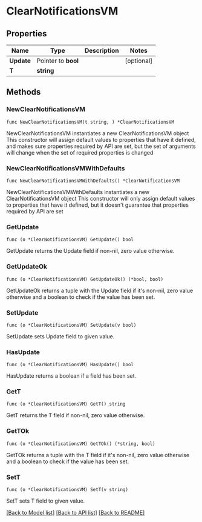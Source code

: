 # ClearNotificationsVM

## Properties

Name | Type | Description | Notes
------------ | ------------- | ------------- | -------------
**Update** | Pointer to **bool** |  | [optional] 
**T** | **string** |  | 

## Methods

### NewClearNotificationsVM

`func NewClearNotificationsVM(t string, ) *ClearNotificationsVM`

NewClearNotificationsVM instantiates a new ClearNotificationsVM object
This constructor will assign default values to properties that have it defined,
and makes sure properties required by API are set, but the set of arguments
will change when the set of required properties is changed

### NewClearNotificationsVMWithDefaults

`func NewClearNotificationsVMWithDefaults() *ClearNotificationsVM`

NewClearNotificationsVMWithDefaults instantiates a new ClearNotificationsVM object
This constructor will only assign default values to properties that have it defined,
but it doesn't guarantee that properties required by API are set

### GetUpdate

`func (o *ClearNotificationsVM) GetUpdate() bool`

GetUpdate returns the Update field if non-nil, zero value otherwise.

### GetUpdateOk

`func (o *ClearNotificationsVM) GetUpdateOk() (*bool, bool)`

GetUpdateOk returns a tuple with the Update field if it's non-nil, zero value otherwise
and a boolean to check if the value has been set.

### SetUpdate

`func (o *ClearNotificationsVM) SetUpdate(v bool)`

SetUpdate sets Update field to given value.

### HasUpdate

`func (o *ClearNotificationsVM) HasUpdate() bool`

HasUpdate returns a boolean if a field has been set.

### GetT

`func (o *ClearNotificationsVM) GetT() string`

GetT returns the T field if non-nil, zero value otherwise.

### GetTOk

`func (o *ClearNotificationsVM) GetTOk() (*string, bool)`

GetTOk returns a tuple with the T field if it's non-nil, zero value otherwise
and a boolean to check if the value has been set.

### SetT

`func (o *ClearNotificationsVM) SetT(v string)`

SetT sets T field to given value.



[[Back to Model list]](../README.md#documentation-for-models) [[Back to API list]](../README.md#documentation-for-api-endpoints) [[Back to README]](../README.md)


